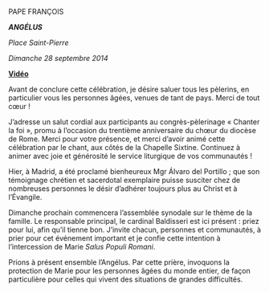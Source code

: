 PAPE FRANÇOIS

***ANGÉLUS***

*Place Saint-Pierre*

*Dimanche 28 septembre 2014*

**[Vidéo](http://player.rv.va/vaticanplayer.asp?language=it&tic=VA_E78IJEOT)**

Avant de conclure cette célébration, je désire saluer tous les pèlerins, en particulier vous les personnes âgées, venues de tant de pays. Merci de tout cœur !

J’adresse un salut cordial aux participants au congrès-pèlerinage « Chanter la foi », promu à l’occasion du trentième anniversaire du chœur du diocèse de Rome. Merci pour votre présence, et merci d’avoir animé cette célébration par le chant, aux côtés de la Chapelle Sixtine. Continuez à animer avec joie et générosité le service liturgique de vos communautés !

Hier, à Madrid, a été proclamé bienheureux Mgr Álvaro del Portillo ; que son témoignage chrétien et sacerdotal exemplaire puisse susciter chez de nombreuses personnes le désir d’adhérer toujours plus au Christ et à l’Évangile.

Dimanche prochain commencera l’assemblée synodale sur le thème de la famille. Le responsable principal, le cardinal Baldisseri est ici présent : priez pour lui, afin qu’il tienne bon. J’invite chacun, personnes et communautés, à prier pour cet événement important et je confie cette intention à l’intercession de Marie *Salus Populi Romani*.

Prions à présent ensemble l’Angélus. Par cette prière, invoquons la protection de Marie pour les personnes âgées du monde entier, de façon particulière pour celles qui vivent des situations de grandes difficultés.